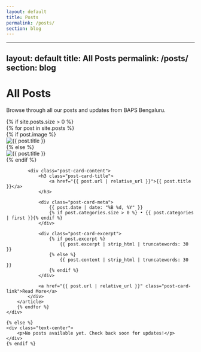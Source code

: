 ```yaml
---
layout: default
title: Posts
permalink: /posts/
section: blog
---
```


---
layout: default
title: All Posts
permalink: /posts/
section: blog
---

<div class="page-content">
    <h1>All Posts</h1>
    <p>Browse through all our posts and updates from BAPS Bengaluru.</p>
</div>

<section class="posts-section">
    {% if site.posts.size > 0 %}
    <div class="posts-grid">
        {% for post in site.posts %}
        <article class="post-card">
            {% if post.image %}
            <div class="post-card-image">
                <img src="{{ post.image | relative_url }}" alt="{{ post.title }}">
            </div>
            {% else %}
            <div class="post-card-image">
                <img src="{{ '/assets/img/default-post.jpg' | relative_url }}" alt="{{ post.title }}">
            </div>
            {% endif %}
            
            <div class="post-card-content">
                <h3 class="post-card-title">
                    <a href="{{ post.url | relative_url }}">{{ post.title }}</a>
                </h3>
                
                <div class="post-card-meta">
                    {{ post.date | date: "%B %d, %Y" }}
                    {% if post.categories.size > 0 %} • {{ post.categories | first }}{% endif %}
                </div>
                
                <div class="post-card-excerpt">
                    {% if post.excerpt %}
                        {{ post.excerpt | strip_html | truncatewords: 30 }}
                    {% else %}
                        {{ post.content | strip_html | truncatewords: 30 }}
                    {% endif %}
                </div>
                
                <a href="{{ post.url | relative_url }}" class="post-card-link">Read More</a>
            </div>
        </article>
        {% endfor %}
    </div>
    
    {% else %}
    <div class="text-center">
        <p>No posts available yet. Check back soon for updates!</p>
    </div>
    {% endif %}
</section>
